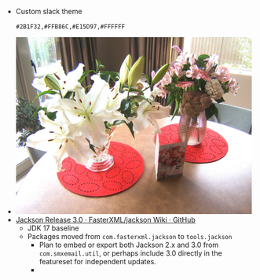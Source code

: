 - Custom slack theme
  ```
  #2B1F32,#FFB86C,#E15D97,#FFFFFF
  ```
- ![DSCF2123.jpeg](../assets/DSCF2123_1741389897434_0.jpeg)
- [Jackson Release 3.0 · FasterXML/jackson Wiki · GitHub](https://github.com/FasterXML/jackson/wiki/Jackson-Release-3.0)
	- JDK 17 baseline
	- Packages moved from `com.fasterxml.jackson` to `tools.jackson`
		- Plan to embed or export both Jackson 2.x and 3.0 from `com.smxemail.util`, or perhaps include 3.0 directly in the featureset for independent updates.
		-